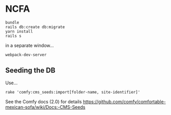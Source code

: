 # NCFA

```
bundle
rails db:create db:migrate
yarn install
rails s
```

in a separate window...

```
webpack-dev-server
```

## Seeding the DB

Use...

```
rake 'comfy:cms_seeds:import[folder-name, site-identifier]'
```
See the Comfy docs (2.0) for details https://github.com/comfy/comfortable-mexican-sofa/wiki/Docs:-CMS-Seeds
